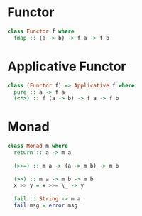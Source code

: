 # Functor

```haskell
class Functor f where
  fmap :: (a -> b) -> f a -> f b
```

# Applicative Functor

```haskell
class (Functor f) => Applicative f where
  pure :: a -> f a
  (<*>) :: f (a -> b) -> f a -> f b
```

# Monad
```haskell
class Monad m where
  return :: a -> m a
  
  (>>=) :: m a -> (a -> m b) -> m b
  
  (>>) :: m a -> m b -> m b
  x >> y = x >>= \_ -> y
  
  fail :: String -> m a
  fail msg = error msg
```
